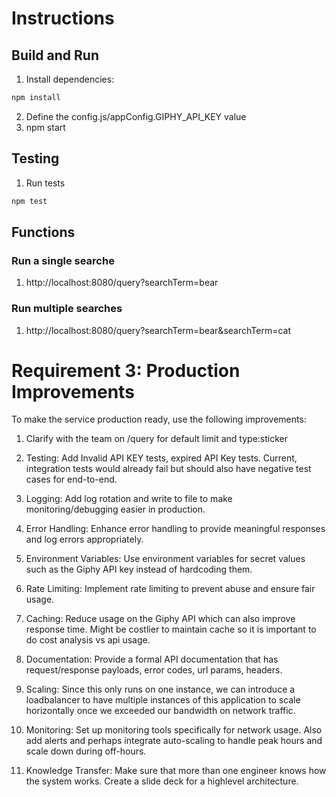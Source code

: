 # Instructions

## Build and Run

1. Install dependencies:
```bash
npm install
```
2. Define the config.js/appConfig.GIPHY_API_KEY  value
3. npm start

## Testing
1. Run tests
```bash
npm test
```

## Functions
### Run a single searche
1. http://localhost:8080/query?searchTerm=bear

### Run multiple searches
1. http://localhost:8080/query?searchTerm=bear&searchTerm=cat


# Requirement 3: Production Improvements

To make the service production ready, use the following improvements:

1. Clarify with the team on /query for default limit and type:sticker

2. Testing: Add Invalid API KEY tests, expired API Key tests. Current, integration tests would already fail but should also have negative test cases for end-to-end.

3. Logging: Add log rotation and write to file to make monitoring/debugging easier in production.

4. Error Handling: Enhance error handling to provide meaningful responses and log errors appropriately.

5. Environment Variables: Use environment variables for secret values such as the Giphy API key instead of hardcoding them.

6. Rate Limiting: Implement rate limiting to prevent abuse and ensure fair usage.

7. Caching: Reduce usage on the Giphy API which can also improve response time. Might be costlier to maintain cache so it is important to do cost analysis vs api usage.

8. Documentation: Provide a formal API documentation that has request/response payloads, error codes, url params, headers.

9. Scaling: Since this only runs on one instance, we can introduce a loadbalancer to have multiple instances of this application to scale horizontally once we exceeded our bandwidth on network traffic.

10. Monitoring: Set up monitoring tools specifically for network usage. Also add alerts and perhaps integrate auto-scaling to handle peak hours and scale down during off-hours.

11. Knowledge Transfer: Make sure that more than one engineer knows how the system works. Create a slide deck for a highlevel architecture.
